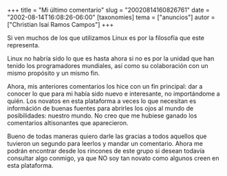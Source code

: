 +++
title = "Mi último comentario"
slug = "20020814160826761"
date = "2002-08-14T16:08:26-06:00"
[taxonomies]
tema = ["anuncios"]
autor = ["Christian Isaí Ramos Campos"]
+++

Si ven muchos de los que utilizamos Linux es por la filosofía que este
representa.

Linux no habría sido lo que es hasta ahora si no es por la unidad que
han tenido los programadores mundiales, así como su colaboración con un
mismo propósito y un mismo fin.

<!-- more -->
Ahora, mis anteriores comentarios los hice con un fin principal: dar a
conocer lo que para mi había sido nuevo e interesante, no importándome a
quién. Los novatos en esta plataforma a veces lo que necesitan es
információn de buenas fuentes para abrirles los ojos al mundo de
posibilidades: nuestro mundo. No creo que me hubiese ganado los
comentarios altisonantes que aparecieron.

Bueno de todas maneras quiero darle las gracias a todos aquellos que
tuvieron un segundo para leerlos y mandar un comentario. Ahora me podrán
encontrar desde los rincones de este grupo si desean todavía consultar
algo conmigo, ya que NO soy tan novato como algunos creen en esta
plataforma.
